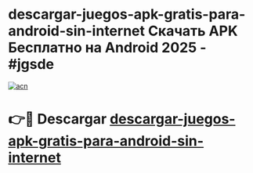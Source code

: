 # descargar-juegos-apk-gratis-para-android-sin-internet Скачать APK Бесплатно на Android 2025 - #jgsde

[![acn](https://github.com/user-attachments/assets/0f9c940e-d8b0-45ae-aac7-cd30a18b3e1c)](https://apps.freeplayer.one?title=descargar-juegos-apk-gratis-para-android-sin-internet&ref=9RF)

# 👉🔴 Descargar [descargar-juegos-apk-gratis-para-android-sin-internet](https://apps.freeplayer.one?title=descargar-juegos-apk-gratis-para-android-sin-internet&ref=9RF)